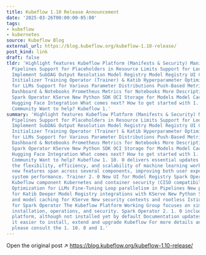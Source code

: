 ```yaml
---
title: Kubeflow 1.10 Release Announcement
date: '2025-03-26T00:00:00-05:00'
tags:
- kubeflow
- kubernetes
source: Kubeflow Blog
external_url: https://blog.kubeflow.org/kubeflow-1.10-release/
post_kind: link
draft: false
tldr: 'Highlight features Kubeflow Platform (Manifests & Security) Manifests: Security:
  Pipelines Support for Placeholders in Resource Limits Support for Loop Parallelism
  Implement SubDAG Output Resolution Model Registry Model Registry UI Custom Storage
  Initializer Training Operator (Trainer) & Katib Hyperparameter Optimization API
  for LLMs Support for Various Parameter Distributions Push-Based Metrics Collection
  Dashboard & Notebooks Prometheus Metrics for Notebooks More Descriptive Error Messages
  Spark Operator KServe New Python SDK OCI Storage for Models Model Cache Feature
  Hugging Face Integration What comes next? How to get started with 1. 10 Join the
  Community Want to help? Kubeflow 1.'
summary: 'Highlight features Kubeflow Platform (Manifests & Security) Manifests: Security:
  Pipelines Support for Placeholders in Resource Limits Support for Loop Parallelism
  Implement SubDAG Output Resolution Model Registry Model Registry UI Custom Storage
  Initializer Training Operator (Trainer) & Katib Hyperparameter Optimization API
  for LLMs Support for Various Parameter Distributions Push-Based Metrics Collection
  Dashboard & Notebooks Prometheus Metrics for Notebooks More Descriptive Error Messages
  Spark Operator KServe New Python SDK OCI Storage for Models Model Cache Feature
  Hugging Face Integration What comes next? How to get started with 1. 10 Join the
  Community Want to help? Kubeflow 1. 10. 0 delivers essential updates that enhance
  the flexibility, efficiency, and scalability of machine learning workflows. The
  new features span across several components, improving both user experience and
  system performance. Trainer 2. 0 New UI for Model Registry Spark Operator as a core
  Kubeflow component Kubernetes and container security (CISO compatibility) Hyperparameter
  Optimization for LLMs Fine-Tuning Loop parallelism in Pipelines New parameter distributions
  for Katib Deeper Model Registry integrations with KServe New Python SDK, OCI storage,
  and model caching for KServe New security contexts and rootless Istio-CNI integrations
  for Spark Operator The Kubeflow Platform Working Group focuses on simplifying Kubeflow
  installation, operations, and security. Spark Operator 2. 1. 0 included in Kubeflow
  platform, although not installed yet by default Documentation updates that make
  it easier to install, extend and upgrade Kubeflow For more details and future plans
  please consult the 1. 10. 0 and 1.'
---
```

Open the original post ↗ https://blog.kubeflow.org/kubeflow-1.10-release/
